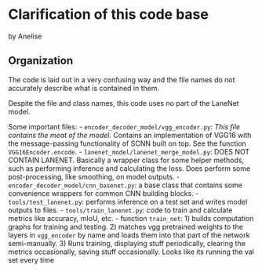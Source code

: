 # Clarification of this code base

by Anelise 


## Organization

The code is laid out in a very confusing way and the file names do not accurately describe what is contained in them. 

Despite the file and class names, this code uses no part of the LaneNet model. 

Some important files: 
    - `encoder_decoder_model/vgg_encoder.py`: *This file contains the meat of the model.* Contains an implementation of VGG16 with the message-passing functionality of SCNN built on top. See the function `VGG16Encoder.encode`. 
    - `lanenet_model/lanenet_merge_model.py`: DOES NOT CONTAIN LANENET. Basically a wrapper class for some helper methods, such as performing inference and calculating the loss. Does perform some post-processing, like smoothing, on model outputs. 
    - `encoder_decoder_model/cnn_basenet.py`: a base class that contains some convenience wrappers for common CNN building blocks. 
    - `tools/test_lanenet.py`: performs inference on a test set and writes model outputs to files. 
    - `tools/train_lanenet.py`: code to train and calculate metrics like accuracy, mIoU, etc. 
        - function `train_net`: 1) builds computation graphs for training and testing. 2) matches vgg pretrained weights to the layers in `vgg_encoder` by name and loads them into that part of the network semi-manually. 3) Runs training, displaying stuff periodically, clearing the metrics occasionally, saving stuff occasionally. Looks like its running the val set every time
